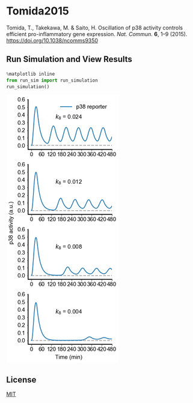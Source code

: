 # Tomida2015
Tomida, T., Takekawa, M. & Saito, H. Oscillation of p38 activity controls efficient pro-inflammatory gene expression. *Nat. Commun.* **6**, 1–9 (2015). https://doi.org/10.1038/ncomms9350

## Run Simulation and View Results
```python
%matplotlib inline
from run_sim import run_simulation
run_simulation()
```
![p38_activity](p38_activity.png)

## License
[MIT](/LICENSE)